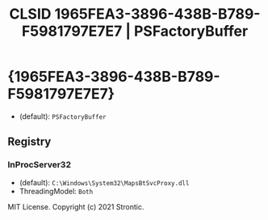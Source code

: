﻿---
title: "CLSID 1965FEA3-3896-438B-B789-F5981797E7E7 | PSFactoryBuffer"
excerpt: What is COM-Object CLSID 1965FEA3-3896-438B-B789-F5981797E7E7?
---

# {1965FEA3-3896-438B-B789-F5981797E7E7}

* (default): `PSFactoryBuffer`

## Registry


### InProcServer32

* (default): `C:\Windows\System32\MapsBtSvcProxy.dll`
* ThreadingModel: `Both`

MIT License. Copyright (c) 2021 Strontic.


